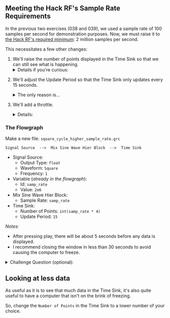 ## Meeting the Hack RF's Sample Rate Requirements

In the previous two exercises (038 and 039), we used a sample rate of 100 samples per second for demonstration purposes. Now, we must raise it to  [the Hack RF's required minimum](https://hackrf.readthedocs.io/en/latest/hackrf_one.html): 2 million samples per second.

This necessitates a few other changes:

1. We'll raise the number of points displayed in the Time Sink so that we can still see what is happening. <details><summary>Details if you're curious:</summary>
Before, we used the default value of `1024` points. That worked when the sample rate was `100` samples per second, because it allowed us to see about 10 seconds worth of data. (Reason: `1000` data points would be 10 seconds (because it's ten groups of 100 samples), so `1024` data points is a little more than 10 seconds.)  
&nbsp;  <!-- This nbsp allows for a line break within a list item -->
Now that the sample rate is 2000000, a view of 1024 points would only show us less than a thousandth of a second. A full second of data would be 2000000 points; 2 seconds of data would be 4000000 points; 3 seconds would be 6000000, and so forth. We chose to view 4 seconds, which is 8000000 data points. Instead of typing 8000000, we type `int(samp_rate * 4)` because if we ever change the sample rate, the view of the data will update accordingly.
</details>

2. We'll adjust the Update Period so that the Time Sink only updates every 15 seconds. <details><summary>The only reason is...</summary> The only reason is a very practical concern: the default update frequency is every tenth of a second (Update Period = `0.10`). Since we're displaying 8 million data points, this often maxes out the CPU, and causes the computer to stop responding. The choice of 15 seconds is arbitrary; anything larger than 9 seconds would probably work fine on our classroom computers.</details>

3. We'll add a throttle. <details><summary>Details:</summary>This is another safeguard to avoid maxing out the CPU. More info [here](https://wiki.gnuradio.org/index.php/Throttle).</details>

### The Flowgraph

Make a new file: `square_cycle_higher_sample_rate.grc`

```
Signal Source  -->  Mix Sine Wave Hier Block  -->  Time Sink 
```

- Signal Source:
  - Output Type: `float`
  - Waveform: `Square`
  - Frequency: `1`
- Variable (_already in the flowgraph_):
  - Id: `samp_rate`
  - Value: `2e6`
- Mix Sine Wave Hier Block:
  - Sample Rate: `samp_rate`
- Time Sink:
  - Number of Points: `int(samp_rate * 4)`
  - Update Period: `15`

_Notes:_

- After pressing play, there will be about 5 seconds before any data is displayed.
- I recommend closing the window in less than 30 seconds to avoid causing the computer to freeze.

<details><summary>Challenge Question (optional):</summary>
<p>

- How many seconds of data will be displayed in the Time Sink? 
  - _Hint: Every second, 2 million data points flow into the Time Sink._  
    _How many seconds does it take for 8 million data points to arrive?_

</p>
</details>

## Looking at less data

As useful as it is to see that much data in the Time Sink, it's also quite useful to have a computer that isn't on the brink of freezing. 

So, change the `Number of Points` in the Time Sink to a lower number of your choice.
